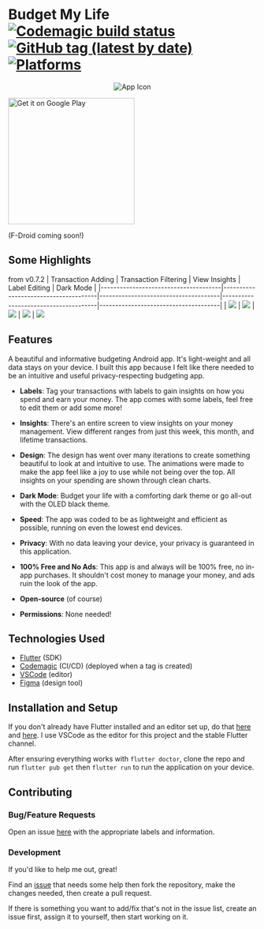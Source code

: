 # Budget My Life [![Codemagic build status](https://api.codemagic.io/apps/5eed544c03ad6b4769b6acfb/5eed544c03ad6b4769b6acfa/status_badge.svg)](https://codemagic.io/apps/5eed544c03ad6b4769b6acfb/5eed544c03ad6b4769b6acfa/latest_build) [![GitHub tag (latest by date)](https://img.shields.io/github/v/tag/rsquared226/budget_my_life)](https://github.com/rsquared226/budget_my_life/releases/latest) [![Platforms](https://img.shields.io/badge/platform-android-lightgrey)](https://www.android.com/)

<p align="center">
  <img src="https://i.imgur.com/PAXntBL.png" alt="App Icon" />
</p>

<a href='https://play.google.com/store/apps/details?id=rsquared226.budget_my_life'><img width="256" alt='Get it on Google Play' src='https://play.google.com/intl/en_us/badges/static/images/badges/en_badge_web_generic.png'/></a>

(F-Droid coming soon!)

## Some Highlights
from v0.7.2
| Transaction Adding | Transaction Filtering | View Insights | Label Editing | Dark Mode |
|--------------------------------------|--------------------------------------|--------------------------------------|--------------------------------------|--------------------------------------|
| ![](https://i.imgur.com/psvHmMe.gif) | ![](https://i.imgur.com/V1q8zV1.gif) | ![](https://i.imgur.com/sx6CpSI.gif) | ![](https://i.imgur.com/aDNeBDb.gif) | ![](https://i.imgur.com/qBQ228o.gif)

## Features
A beautiful and informative budgeting Android app.
It's light-weight and all data stays on your device. I built this app because I felt like there needed to be an intuitive and useful privacy-respecting budgeting app.

- <b>Labels</b>: Tag your transactions with labels to gain insights on how you spend and earn your money. The app comes with some labels, feel free to edit them or add some more!

- <b>Insights</b>: There's an entire screen to view insights on your money management. View different ranges from just this week, this month, and lifetime transactions.

- <b>Design</b>: The design has went over many iterations to create something beautiful to look at and intuitive to use. The animations were made to make the app feel like a joy to use while not being over the top. All insights on your spending are shown through clean charts.

- <b>Dark Mode</b>: Budget your life with a comforting dark theme or go all-out with the OLED black theme.

- <b>Speed</b>: The app was coded to be as lightweight and efficient as possible, running on even the lowest end devices.

- <b>Privacy</b>: With no data leaving your device, your privacy is guaranteed in this application.

- <b>100% Free and No Ads</b>: This app is and always will be 100% free, no in-app purchases. It shouldn't cost money to manage your money, and ads ruin the look of the app.

- <b>Open-source</b> (of course)

- <b>Permissions</b>: None needed!

## Technologies Used
- [Flutter](https://flutter.dev/) (SDK)
- [Codemagic](https://codemagic.io/) (CI/CD) (deployed when a tag is created)
- [VSCode](https://code.visualstudio.com/) (editor)
- [Figma](https://www.figma.com/) (design tool)

## Installation and Setup
If you don't already have Flutter installed and an editor set up, do that [here](https://flutter.dev/docs/get-started/install "Flutter Installation") and [here](https://flutter.dev/docs/get-started/editor "Editor Setup"). I use VSCode as the editor for this project and the stable Flutter channel.

After ensuring everything works with `flutter doctor`, clone the repo and run `flutter pub get` then `flutter run` to run the application on your device.

## Contributing
### Bug/Feature Requests
Open an issue [here](https://github.com/rsquared226/budget_my_life/issues/new) with the appropriate labels and information.
### Development
If you'd like to help me out, great!

Find an [issue](https://github.com/rsquared226/budget_my_life/issues?q=is%3Aissue+is%3Aopen+sort%3Aupdated-desc) that needs some help then fork the repository, make the changes needed, then create a pull request.

If there is something you want to add/fix that's not in the issue list, create an issue first, assign it to yourself, then start working on it.

